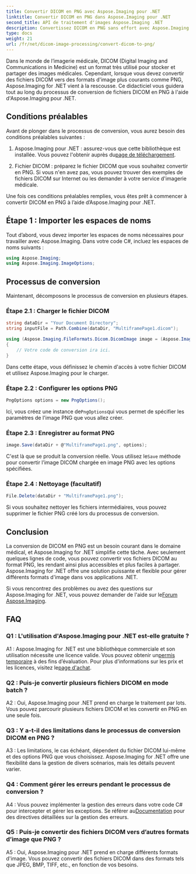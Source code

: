 ```yaml
---
title: Convertir DICOM en PNG avec Aspose.Imaging pour .NET
linktitle: Convertir DICOM en PNG dans Aspose.Imaging pour .NET
second_title: API de traitement d'images Aspose.Imaging .NET
description: Convertissez DICOM en PNG sans effort avec Aspose.Imaging pour .NET. Rationalisez le partage d’images médicales.
type: docs
weight: 21
url: /fr/net/dicom-image-processing/convert-dicom-to-png/
---
```

Dans le monde de l’imagerie médicale, DICOM (Digital Imaging and Communications in Medicine) est un format très utilisé pour stocker et partager des images médicales. Cependant, lorsque vous devez convertir des fichiers DICOM vers des formats d'image plus courants comme PNG, Aspose.Imaging for .NET vient à la rescousse. Ce didacticiel vous guidera tout au long du processus de conversion de fichiers DICOM en PNG à l'aide d'Aspose.Imaging pour .NET.

## Conditions préalables

Avant de plonger dans le processus de conversion, vous aurez besoin des conditions préalables suivantes :

1.  Aspose.Imaging pour .NET : assurez-vous que cette bibliothèque est installée. Vous pouvez l'obtenir auprès du[page de téléchargement](https://releases.aspose.com/imaging/net/).

2. Fichier DICOM : préparez le fichier DICOM que vous souhaitez convertir en PNG. Si vous n'en avez pas, vous pouvez trouver des exemples de fichiers DICOM sur Internet ou les demander à votre service d'imagerie médicale.

Une fois ces conditions préalables remplies, vous êtes prêt à commencer à convertir DICOM en PNG à l’aide d’Aspose.Imaging pour .NET.

## Étape 1 : Importer les espaces de noms

Tout d’abord, vous devez importer les espaces de noms nécessaires pour travailler avec Aspose.Imaging. Dans votre code C#, incluez les espaces de noms suivants :

```csharp
using Aspose.Imaging;
using Aspose.Imaging.ImageOptions;
```

## Processus de conversion

Maintenant, décomposons le processus de conversion en plusieurs étapes.

### Étape 2.1 : Charger le fichier DICOM

```csharp
string dataDir = "Your Document Directory";
string inputFile = Path.Combine(dataDir, "MultiframePage1.dicom");

using (Aspose.Imaging.FileFormats.Dicom.DicomImage image = (Aspose.Imaging.FileFormats.Dicom.DicomImage)Image.Load(inputFile))
{
    // Votre code de conversion ira ici.
}
```

Dans cette étape, vous définissez le chemin d'accès à votre fichier DICOM et utilisez Aspose.Imaging pour le charger.

### Étape 2.2 : Configurer les options PNG

```csharp
PngOptions options = new PngOptions();
```

 Ici, vous créez une instance de`PngOptions`qui vous permet de spécifier les paramètres de l'image PNG que vous allez créer.

### Étape 2.3 : Enregistrer au format PNG

```csharp
image.Save(dataDir + @"MultiframePage1.png", options);
```

 C'est là que se produit la conversion réelle. Vous utilisez le`Save` méthode pour convertir l’image DICOM chargée en image PNG avec les options spécifiées.

### Étape 2.4 : Nettoyage (facultatif)

```csharp
File.Delete(dataDir + "MultiframePage1.png");
```

Si vous souhaitez nettoyer les fichiers intermédiaires, vous pouvez supprimer le fichier PNG créé lors du processus de conversion.

## Conclusion

La conversion de DICOM en PNG est un besoin courant dans le domaine médical, et Aspose.Imaging for .NET simplifie cette tâche. Avec seulement quelques lignes de code, vous pouvez convertir vos fichiers DICOM au format PNG, les rendant ainsi plus accessibles et plus faciles à partager. Aspose.Imaging for .NET offre une solution puissante et flexible pour gérer différents formats d'image dans vos applications .NET.

 Si vous rencontrez des problèmes ou avez des questions sur Aspose.Imaging for .NET, vous pouvez demander de l'aide sur le[Forum Aspose.Imaging](https://forum.aspose.com/).

## FAQ

### Q1 : L'utilisation d'Aspose.Imaging pour .NET est-elle gratuite ?

A1 : Aspose.Imaging for .NET est une bibliothèque commerciale et son utilisation nécessite une licence valide. Vous pouvez obtenir un[permis temporaire](https://purchase.aspose.com/temporary-license/) à des fins d’évaluation. Pour plus d'informations sur les prix et les licences, visitez le[page d'achat](https://purchase.aspose.com/buy).

### Q2 : Puis-je convertir plusieurs fichiers DICOM en mode batch ?

A2 : Oui, Aspose.Imaging pour .NET prend en charge le traitement par lots. Vous pouvez parcourir plusieurs fichiers DICOM et les convertir en PNG en une seule fois.

### Q3 : Y a-t-il des limitations dans le processus de conversion DICOM en PNG ?

A3 : Les limitations, le cas échéant, dépendent du fichier DICOM lui-même et des options PNG que vous choisissez. Aspose.Imaging for .NET offre une flexibilité dans la gestion de divers scénarios, mais les détails peuvent varier.

### Q4 : Comment gérer les erreurs pendant le processus de conversion ?

 A4 : Vous pouvez implémenter la gestion des erreurs dans votre code C# pour intercepter et gérer les exceptions. Se référer au[Documentation](https://reference.aspose.com/imaging/net/) pour des directives détaillées sur la gestion des erreurs.

### Q5 : Puis-je convertir des fichiers DICOM vers d’autres formats d’image que PNG ?

A5 : Oui, Aspose.Imaging pour .NET prend en charge différents formats d'image. Vous pouvez convertir des fichiers DICOM dans des formats tels que JPEG, BMP, TIFF, etc., en fonction de vos besoins.